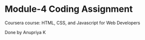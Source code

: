 

# Module-4 Coding Assignment

Coursera course: HTML, CSS, and Javascript for Web Developers


Done by Anupriya K

